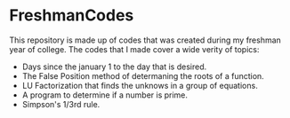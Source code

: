 # FreshmanCodes
This repository is made up of codes that was created during my freshman year of college.
The codes that I made cover a wide verity of topics:
* Days since the january 1 to the day that is desired.
* The False Position method of determaning the roots of a function.
* LU Factorization that finds the unknows in a group of equations.
* A program to determine if a number is prime.
* Simpson's 1/3rd rule.
